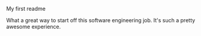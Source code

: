 My first readme

What a great way to start off this software engineering job.
It's such a pretty awesome experience.
